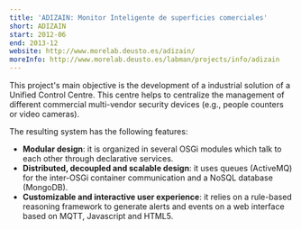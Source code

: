 ```yaml
---
title: 'ADIZAIN: Monitor Inteligente de superficies comerciales'
short: ADIZAIN
start: 2012-06
end: 2013-12
website: http://www.morelab.deusto.es/adizain/
moreInfo: http://www.morelab.deusto.es/labman/projects/info/adizain
---
```


This project's main objective is the development of a industrial solution of a Unified Control Centre.
This centre helps to centralize the management of different commercial multi-vendor security devices (e.g., people counters or video cameras).

The resulting system has the following features:

- **Modular design**: it is organized in several OSGi modules which talk to each other through declarative services.
- **Distributed, decoupled and scalable design**: it uses queues (ActiveMQ) for the inter-OSGi container communication and a NoSQL database (MongoDB).
- **Customizable and interactive user experience**: it relies on a rule-based reasoning framework to generate alerts and events on a web interface based on MQTT, Javascript and HTML5.
